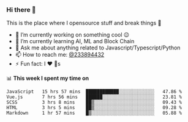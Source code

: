 ### Hi there 👋

<!--
**a233894432/a233894432** is a ✨ _special_ ✨ repository because its `README.md` (this file) appears on your GitHub profile.

Here are some ideas to get you started:

- 🔭 I’m currently working on ...
- 🌱 I’m currently learning ...
- 👯 I’m looking to collaborate on ...
- 🤔 I’m looking for help with ...
- 💬 Ask me about ...
- 📫 How to reach me: ...
- 😄 Pronouns: ...
- ⚡ Fun fact: ...
-->
 
 
This is the place where I opensource stuff and break things :rofl:

- 🔭 I’m currently working on something cool :wink:
- 🌱 I’m currently learning AI, ML and Block Chain
- 💬 Ask me about anything related to Javascript/Typescript/Python
- 📫 How to reach me: [@233894432](https://twitter.com/233894432)
- ⚡ Fun fact: I :heart: :dog:s

📊 **This week I spent my time on**
<!--START_SECTION:waka-->
```text
JavaScript   15 hrs 57 mins  ████████████░░░░░░░░░░░░░   47.86 % 
Vue.js       7 hrs 56 mins   ██████░░░░░░░░░░░░░░░░░░░   23.81 % 
SCSS         3 hrs 8 mins    ██▒░░░░░░░░░░░░░░░░░░░░░░   09.43 % 
HTML         3 hrs 5 mins    ██▒░░░░░░░░░░░░░░░░░░░░░░   09.28 % 
Markdown     1 hr 57 mins    █▒░░░░░░░░░░░░░░░░░░░░░░░   05.88 % 
```
<!--END_SECTION:waka-->
